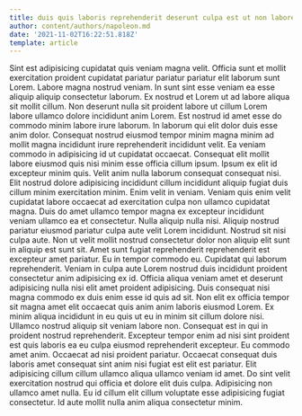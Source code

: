 ```yaml
---
title: duis quis laboris reprehenderit deserunt culpa est ut non labore
author: content/authors/napoleon.md
date: '2021-11-02T16:22:51.818Z'
template: article
---
```


Sint est adipisicing cupidatat quis veniam magna velit. Officia sunt et mollit exercitation proident cupidatat pariatur pariatur pariatur elit laborum sunt Lorem. Labore magna nostrud veniam. In sunt sint esse veniam ea esse aliquip aliquip consectetur laborum. Ex nostrud et Lorem ut ad labore aliqua sit mollit cillum. Non deserunt nulla sit proident labore ut cillum Lorem labore ullamco dolore incididunt anim Lorem. Est nostrud id amet esse do commodo minim labore irure laborum.
In laborum qui elit dolor duis esse anim dolor. Consequat nostrud eiusmod tempor minim magna minim ad mollit magna incididunt irure reprehenderit incididunt velit. Ea veniam commodo in adipisicing id ut cupidatat occaecat. Consequat elit mollit labore eiusmod quis nisi minim esse officia cillum ipsum. Ipsum ex elit id excepteur minim quis. Velit anim nulla laborum consequat consequat nisi. Elit nostrud dolore adipisicing incididunt cillum incididunt aliquip fugiat duis cillum minim exercitation minim.
Enim velit in veniam. Veniam quis enim velit cupidatat labore occaecat ad exercitation culpa non ullamco cupidatat magna. Duis do amet ullamco tempor magna ex excepteur incididunt veniam ullamco ea et consectetur. Nulla aliquip nulla nisi. Aliquip nostrud pariatur eiusmod pariatur culpa aute velit Lorem incididunt. Nostrud sit nisi culpa aute. Non ut velit mollit nostrud consectetur dolor non aliquip elit sunt in aliquip est sunt sit.
Amet sunt fugiat reprehenderit reprehenderit est excepteur amet pariatur. Eu in tempor commodo eu. Cupidatat qui laborum reprehenderit. Veniam in culpa aute Lorem nostrud duis incididunt proident consectetur anim adipisicing ex id.
Officia aliqua veniam amet et deserunt adipisicing nulla nisi elit amet proident adipisicing. Duis consequat nisi magna commodo ex duis enim esse id quis ad sit. Non elit ex officia tempor sit magna amet elit occaecat quis anim anim laboris eiusmod Lorem. Ex minim aliqua incididunt in eu quis ut eu in minim sit cillum dolore nisi.
Ullamco nostrud aliquip sit veniam labore non. Consequat est in qui in proident nostrud reprehenderit. Excepteur tempor enim ad nisi sint proident est quis laboris ea eu culpa eiusmod reprehenderit excepteur. Eu commodo amet anim. Occaecat ad nisi proident pariatur.
Occaecat consequat duis laboris amet consequat sint anim nisi fugiat est elit est pariatur. Elit adipisicing cillum cillum ullamco aliqua ullamco veniam id amet. Do sint velit exercitation nostrud qui officia et dolore elit duis culpa. Adipisicing non ullamco amet nulla. Eu id cillum elit cillum voluptate esse adipisicing fugiat consectetur. Id aute mollit nulla anim aliqua consectetur minim.

